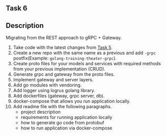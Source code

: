 ## Task 6

## Description

Migrating from the REST approach to gRPC + Gateway.

1. Take code with the latest changes from [Task 5](../task_5).
2. Create a new repo with the same name as a previous and add `-grpc` postfix(Example: `golang-training-theater-grpc`).  
3. Create proto files for your models and services with required methods from your previous implementation (CRUD).
4. Generate grpc and gateway from the proto files.
5. Implement gateway and server layers.
7. Add go modules with vendoring.
8. Add logger using logrus golang library.
9. Add dockerfiles (gateway, grpc server, db).
10. docker-compose that allows you run application locally.
11. Add readme file with the following paragraphs.
    - project description
    - requirements for running application locally
    - how to generate go code from protobuf
    - how to run application via docker-compose
